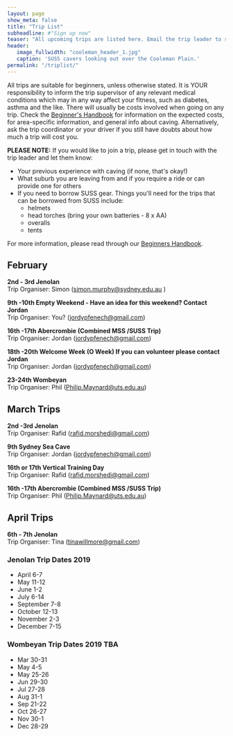 ```yaml
---
layout: page
show_meta: false
title: "Trip List"
subheadline: #"Sign up now"
teaser: "All upcoming trips are listed here. Email the trip leader to sign up."
header:
   image_fullwidth: "cooleman_header_1.jpg"
   caption: 'SUSS cavers looking out over the Cooleman Plain.'
permalink: "/triplist/"
---
```


<!-- To Do convert this to auto genarage from a yaml file -->

All trips are suitable for beginners, unless otherwise stated.  It is YOUR responsibility to inform the trip supervisor of any relevant medical
conditions which may in any way affect your fitness, such as diabetes,
asthma and the like. There will usually be costs involved when going on any trip. Check the <a href="/assets/handbook.pdf">Beginner's Handbook</a>
for information on the expected costs, for area-specific information, and general info about caving. Alternatively, ask the trip coordinator or your driver
if you still have doubts about how much a trip will cost you.

**PLEASE NOTE:**
If you would like to join a trip, please get in touch with the trip leader and let them know:

-   Your previous experience with caving (if none, that's okay!)
-   What suburb you are leaving from and if you require a ride or can provide one for others
-   If you need to borrow SUSS gear. Things you'll need for the trips that can be borrowed from SUSS include:
    -   helmets
    -   head torches (bring your own batteries - 8 x AA)
    -   overalls
    -   tents

For more information, please read through our [Beginners Handbook](/assets/handbook.pdf).

## February

**2nd - 3rd Jenolan**  
Trip Organiser: Simon (simon.murphy@sydney.edu.au )

**9th -10th  Empty Weekend - Have an idea for this weekend? Contact Jordan**  
Trip Organiser: You? (jordypfenech@gmail.com)

**16th -17th Abercrombie (Combined MSS /SUSS Trip)**  
Trip Organiser: Jordan (jordypfenech@gmail.com)

**18th -20th Welcome Week (O Week) If you can volunteer please contact Jordan**  
Trip Organiser: Jordan (jordypfenech@gmail.com)

**23-24th Wombeyan**  
Trip Organiser: Phil (Philip.Maynard@uts.edu.au)

## March Trips

**2nd -3rd Jenolan**  
Trip Organiser: Rafid (rafid.morshedi@gmail.com)

**9th Sydney Sea Cave**  
Trip Organiser: Jordan (jordypfenech@gmail.com)

**16th or 17th Vertical Training Day**  
Trip Organiser: Rafid (rafid.morshedi@gmail.com)

**16th -17th Abercrombie (Combined MSS /SUSS Trip)**  
Trip Organiser: Phil (Philip.Maynard@uts.edu.au)

## April Trips

**6th - 7th Jenolan**  
Trip Organiser: Tina (tinawillmore@gmail.com)

### Jenolan Trip Dates 2019

-   April 6-7
-   May 11-12
-   June 1-2
-   July 6-14
-   September 7-8
-   October 12-13
-   November 2-3
-   December 7-15

### Wombeyan Trip Dates 2019 TBA

-   Mar 30-31
-   May 4-5
-   May 25-26
-   Jun 29-30
-   Jul 27-28
-   Aug 31-1
-   Sep 21-22
-   Oct 26-27
-   Nov 30-1
-   Dec 28-29
